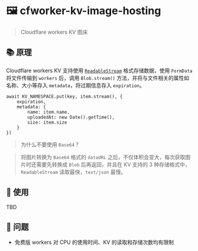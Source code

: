 # 🖼️ cfworker-kv-image-hosting

> Cloudflare workers KV 图床

## 📚 原理

Cloudflare workers KV 支持使用 [`ReadableStream`](https://developer.mozilla.org/en-US/docs/Web/API/ReadableStream) 格式存储数据，使用 `FormData` 将文件传输到 `workers` 后，调用 `Blob.stream()` 方法，并将与文件相关的属性如名称、大小等存入 `metadata`，将过期信息存入 `expiration`。

```
await KV_NAMESPACE.put(key, item.stream(), {
    expiration,
    metadata: {
        name: item.name,
        uploadedAt: new Date().getTime(),
        size: item.size
    }
})
```

> 为什么不要使用 `Base64`？

> 将图片转换为 `Base64` 格式的 `dataURL` 之后，不仅体积会变大，每次获取图片时还需要先转换成 `Blob` 后再返回，并且在 KV 支持的 3 种存储格式中，`ReadableStream` 读取最快，`text/json` 最慢。

## 🏃 使用

TBD

## 🥞 问题

- 免费版 workers 对 CPU 的使用时间、KV 的读取和存储次数均有限制

